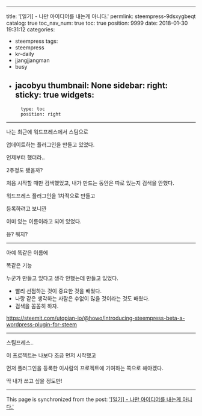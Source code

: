 
---
title: '[일기] - 나만 아이디어를 내는게 아니다.'
permlink: steempress-9dsxygbeqt
catalog: true
toc_nav_num: true
toc: true
position: 9999
date: 2018-01-30 19:31:12
categories:
- steempress
tags:
- steempress
- kr-daily
- jjangjjangman
- busy
- jacobyu
thumbnail: None
sidebar:
    right:
        sticky: true
widgets:
    -
        type: toc
        position: right
---


나는 최근에 워드프레스에서 스팀으로

업데이트하는 플러그인을 만들고 있었다.

언제부터 했더라..

2주정도 됐을까?

처음 시작할 때만 검색했었고, 내가 만드는 동안은 따로 있는지 검색을 안했다.

워드프레스 플러그인을 1차적으로 만들고

등록하려고 보니깐

이미 있는 이름이라고 되어 있었다.

응? 뭐지?

-----

아예 똑같은 이름에

똑같은 기능

누군가 만들고 있다고 생각 안했는데 만들고 있었다.


<ul>
 	<li>빨리 선점하는 것이 중요한 것을 배웠다.</li>
 	<li>나랑 같은 생각하는 사람은 수없이 많을 것이라는 것도 배웠다.</li>
 	<li>검색을 꼼꼼히 하자.</li>
</ul>

https://steemit.com/utopian-io/@howo/introducing-steempress-beta-a-wordpress-plugin-for-steem

----

스팀프레스..

이 프로젝트는 나보다 조금 먼저 시작했고

먼저 플러그인을 등록한 이사람의 프로젝트에 기여하는 쪽으로 해야겠다.

딱 내가 쓰고 싶을 정도만!


- - -

This page is synchronized from the post: ['[일기] - 나만 아이디어를 내는게 아니다.'](https://steemit.com/@jacobyu/steempress-9dsxygbeqt)
